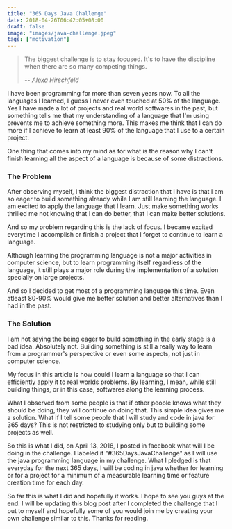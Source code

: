 ```yaml
---
title: "365 Days Java Challenge"
date: 2018-04-26T06:42:05+08:00
draft: false
image: "images/java-challenge.jpeg"
tags: ["motivation"]
---
```

> The biggest challenge is to stay focused. It's to have the discipline when there are so many competing things.
>
> -- <cite>Alexa Hirschfeld</cite>

I have been programming for more than seven years now. To all the languages I learned, I guess I never even touched at 50% of the language. Yes I have made a lot of projects and real world softwares in the past, but something tells me that my understanding of a language that I'm using prevents me to achieve something more. This makes me think that I can do more if I achieve to learn at least 90% of the language that I use to a certain project.

One thing that comes into my mind as for what is the reason why I can't finish learning all the aspect of a language is because of some distractions.

### The Problem
After observing myself, I think the biggest distraction that I have is that I am so eager to build something already while I am still learning the language. I am excited to apply the language that I learn. Just make something works thrilled me not knowing that I can do better, that I can make better solutions.

And so my problem regarding this is the lack of focus. I became excited everytime I accomplish or finish a project that I forget to continue to learn a language.

Although learning the programming language is not a major activities in computer science, but to learn programming itself regardless of the language, it still plays a major role during the implementation of a solution specially on large projects.

And so I decided to get most of a programming language this time. Even atleast 80-90% would give me better solution and better alternatives than I had in the past.

### The Solution
I am not saying the being eager to build something in the early stage is a bad idea. Absolutely not. Building something is still a really way to learn from a programmer's perspective or even some aspects, not just in computer science.

My focus in this article is how could I learn a language so that I can efficiently apply it to real worlds problems. By learning, I mean, while still building things, or in this case, softwares along the learning process.

What I observed from some people is that if other people knows what they should be doing, they will continue on doing that. This simple idea gives me a solution. What if I tell some people that I will study and code in java for 365 days? This is not restricted to studying only but to building some projects as well.

So this is what I did, on April 13, 2018, I posted in facebook what will I be doing in the challenge. I labeled it "#365DaysJavaChallenge" as I will use the java programming language in my challenge. What I pledged is that everyday for the next 365 days, I will be coding in java whether for learning or for a project for a minimum of a measurable learning time or feature creation time for each day.

So far this is what I did and hopefully it works. I hope to see you guys at the end. I will be updating this blog post after I completed the challenge that I put to myself and hopefully some of you would join me by creating your own challenge similar to this. Thanks for reading.
